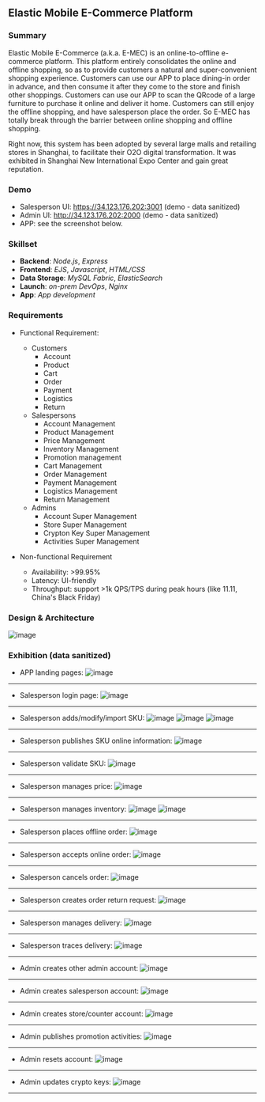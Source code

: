## Elastic Mobile E-Commerce Platform

### Summary

Elastic Mobile E-Commerce (a.k.a. E-MEC) is an online-to-offline e-commerce platform. This platform entirely consolidates the online and offline shopping, so as to
provide customers a natural and super-convenient shopping experience. Customers can use our APP to place dining-in order in advance, and then
consume it after they come to the store and finish other shoppings. Customers can use our APP to scan the QRcode of a large furniture to purchase it online and
deliver it home. Customers can still enjoy the offline shopping, and have salesperson place the order. So E-MEC has totally break through the barrier between
online shopping and offline shopping.

Right now, this system has been adopted by several large malls and retailing stores in Shanghai, to facilitate their O2O digital transformation. It was exhibited
in Shanghai New International Expo Center and gain great reputation.

### Demo

* Salesperson UI: https://34.123.176.202:3001 (demo - data sanitized) 
* Admin UI: http://34.123.176.202:2000 (demo - data sanitized) 
* APP: see the screenshot below.

### Skillset

* **Backend**: *Node.js*, *Express*
* **Frontend**: *EJS*, *Javascript*, *HTML/CSS*
* **Data Storage**: *MySQL Fabric*, *ElasticSearch*
* **Launch**: *on-prem DevOps*, *Nginx*
* **App**: *App development*

### Requirements

* Functional Requirement:
  * Customers
    * Account
    * Product
    * Cart
    * Order
    * Payment
    * Logistics
    * Return
  * Salespersons
    * Account Management
    * Product Management
    * Price Management
    * Inventory Management
    * Promotion management
    * Cart Management
    * Order Management
    * Payment Management
    * Logistics Management
    * Return Management
  * Admins
    * Account Super Management
    * Store Super Management
    * Crypton Key Super Management
    * Activities Super Management
    
* Non-functional Requirement
  * Availability: >99.95%
  * Latency: UI-friendly 
  * Throughput: support >1k QPS/TPS during peak hours (like 11.11, China's Black Friday)

### Design & Architecture

![image](./design/emec.png)

### Exhibition (data sanitized)

* APP landing pages:
![image](./emec/app.png)

---
* Salesperson login page:
![image](./preview/emec.png)

---
* Salesperson adds/modify/import SKU:
![image](./emec/sku_add.png)
![image](./emec/sku_modify.png)
![image](./emec/sku_import.png)

---
* Salesperson publishes SKU online information:
![image](./emec/sku_addonline.png)

---
* Salesperson validate SKU:
![image](./emec/sku_validate.png)

---
* Salesperson manages price:
![image](./emec/price_management.png)

---
* Salesperson manages inventory:
![image](./emec/inventory_manage.png)
![image](./emec/inventory_negative.png)

---
* Salesperson places offline order:
![image](./emec/order_place.png)

---
* Salesperson accepts online order:
![image](./emec/order_accept.png)

---
* Salesperson cancels order:
![image](./emec/order_cancel.png)

---
* Salesperson creates order return request:
![image](./emec/order_return.png)

---
* Salesperson manages delivery:
![image](./emec/logistics_packagemanagement.png)

---
* Salesperson traces delivery:
![image](./emec/logistics_tracing.png)

---
* Admin creates other admin account:
![image](./emec/super_addadmin.png)

---
* Admin creates salesperson account:
![image](./emec/super_addsalesman.png)

---
* Admin creates store/counter account:
![image](./emec/super_addcounter.png)

---
* Admin publishes promotion activities:
![image](./emec/super_appactivities.png)

---
* Admin resets account:
![image](./emec/super_resetaccount.png)

---
* Admin updates crypto keys:
![image](./emec/super_updatekey.png)

---
